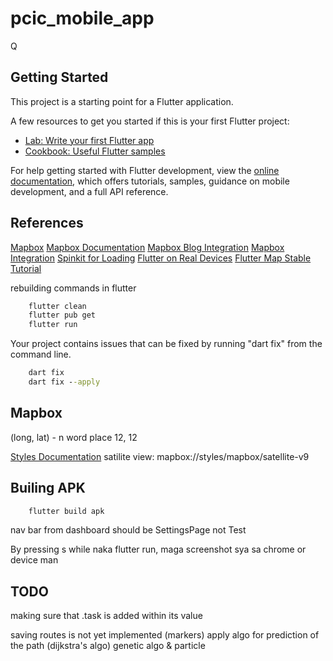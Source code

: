 # pcic_mobile_app

Q

## Getting Started

This project is a starting point for a Flutter application.

A few resources to get you started if this is your first Flutter project:

- [Lab: Write your first Flutter app](https://docs.flutter.dev/get-started/codelab)
- [Cookbook: Useful Flutter samples](https://docs.flutter.dev/cookbook)

For help getting started with Flutter development, view the
[online documentation](https://docs.flutter.dev/), which offers tutorials,
samples, guidance on mobile development, and a full API reference.

## References

[Mapbox](https://www.youtube.com/watch?v=xO_SpT2PA5s)
[Mapbox Documentation](https://pub.dev/documentation/mapbox_gl/latest/)
[Mapbox Blog Integration](https://medium.com/nerd-for-tech/navigation-with-mapbox-for-flutter-apps-313687778686)
[Mapbox Integration](https://www.dhiwise.com/post/flutter-mapbox-integration-everything-you-need-to-know)
[Spinkit for Loading](https://pub.dev/packages/flutter_spinkit)
[Flutter on Real Devices](https://youtu.be/aohkII1C4JY?si=OniTGV9St1JK0I_u)
[Flutter Map Stable Tutorial](https://www.youtube.com/watch?v=hZwrcOTxDJI)

rebuilding commands in flutter

```cmd
    flutter clean
    flutter pub get
    flutter run
```

Your project contains issues that can be fixed by running "dart fix" from the command line.

```cmd
    dart fix
    dart fix --apply
```

## Mapbox

(long, lat) - n word place
   12, 12

[Styles Documentation](https://docs.mapbox.com/api/maps/styles/)
satilite view: mapbox://styles/mapbox/satellite-v9

## Builing APK

```cmd
    flutter build apk
```

nav bar from dashboard should be SettingsPage not Test

By pressing s while naka flutter run, maga screenshot sya sa chrome or device man

## TODO

making sure that .task is added
    within its value

saving routes is not yet implemented (markers)
apply algo for prediction of the path (dijkstra's algo)
genetic algo & particle
